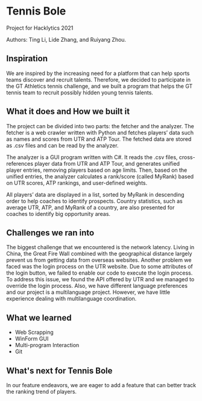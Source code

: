 # Tennis Bole
Project for Hacklytics 2021

Authors: Ting Li, Lide Zhang, and Ruiyang Zhou.

## Inspiration
We are inspired by the increasing need for a platform that can help sports teams discover and recruit talents.  Therefore, we decided to participate in the GT Athletics tennis challenge, and we built a program that helps the GT tennis team to recruit possibly hidden young tennis talents.

## What it does and How we built it
The project can be divided into two parts: the fetcher and the analyzer. The fetcher is a web crawler written with Python and fetches players’ data such as names and scores from UTR and ATP Tour. The fetched data are stored as .csv files and can be read by the analyzer. 

The analyzer is a GUI program written with C#. It reads the .csv files, cross-references player data from UTR and ATP Tour, and generates unified player entries, removing players based on age limits. Then, based on the unified entries, the analyzer calculates a rank/score (called MyRank) based on UTR scores, ATP rankings, and user-defined weights. 

All players’ data are displayed in a list, sorted by MyRank in descending order to help coaches to identify prospects. Country statistics, such as average UTR, ATP, and MyRank of a country, are also presented for coaches to identify big opportunity areas.

## Challenges we ran into
The biggest challenge that we encountered is the network latency.  Living in China, the Great Fire Wall combined with the geographical distance largely prevent us from getting data from overseas websites. Another problem we faced was the login process on the UTR website. Due to some attributes of the login button, we failed to enable our code to execute the login process. To address this issue, we found the API offered by UTR and we managed to override the login process. Also, we have different language preferences and our project is a multilanguage project. However, we have little experience dealing with multilanguage coordination. 

## What we learned
- Web Scrapping
- WinForm GUI
- Multi-program Interaction
- Git

## What's next for Tennis Bole
In our feature endeavors, we are eager to add a feature that can better track the ranking trend of players.
